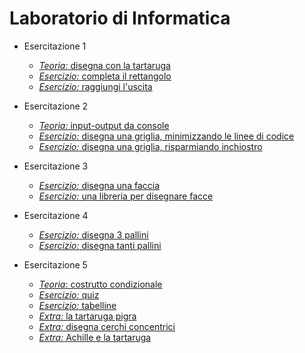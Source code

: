 # Laboratorio di Informatica

* Esercitazione 1
  * [*Teoria:* disegna con la tartaruga](https://github.com/bitbart/labinf/tree/main/turtle-basics/turtle-demo)
  * [*Esercizio:* completa il rettangolo](https://github.com/bitbart/labinf/tree/main/turtle-basics/completa-rettangolo)
  * [*Esercizio:* raggiungi l'uscita](https://github.com/bitbart/labinf/tree/main/turtle-basics/raggiungi-uscita)

* Esercitazione 2
  * [*Teoria:* input-output da console](https://github.com/bitbart/labinf/tree/main/basics/input-output)
  * [*Esercizio:* disegna una griglia, minimizzando le linee di codice](https://github.com/bitbart/labinf/tree/main/2.1)
  * [*Esercizio:* disegna una griglia, risparmiando inchiostro](https://github.com/bitbart/labinf/tree/main/2.2)

* Esercitazione 3
  * [*Esercizio:* disegna una faccia](https://github.com/bitbart/labinf/tree/main/3.1)
  * [*Esercizio:* una libreria per disegnare facce](https://github.com/bitbart/labinf/tree/main/3.2)

* Esercitazione 4
  * [*Esercizio:* disegna 3 pallini](https://github.com/bitbart/labinf/tree/main/4.1)
  * [*Esercizio:* disegna tanti pallini](https://github.com/bitbart/labinf/tree/main/4.2)

* Esercitazione 5
  * [*Teoria*: costrutto condizionale](https://github.com/bitbart/labinf/tree/main/basics/if-then-else)
  * [*Esercizio:* quiz](https://github.com/bitbart/labinf/tree/main/5.1)
  * [*Esercizio:* tabelline](https://github.com/bitbart/labinf/tree/main/5.2)
  * [*Extra:* la tartaruga pigra](https://github.com/bitbart/labinf/tree/main/extra/tartaruga-pigra)
  * [*Extra:* disegna cerchi concentrici](https://github.com/bitbart/labinf/tree/main/extra/cerchi-concentrici)
  * [*Extra:* Achille e la tartaruga](https://github.com/bitbart/labinf/tree/main/extra/achille-e-la-tartaruga)
